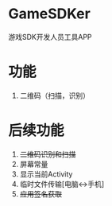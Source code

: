 # GameSDKer
游戏SDK开发人员工具APP

# 功能
1. 二维码（扫描，识别）

# 后续功能
1. ~~二维码识别和扫描~~
2. 屏幕常量
3. 显示当前Activity
4. 临时文件传输[电脑<->手机]
5. ~~应用签名获取~~